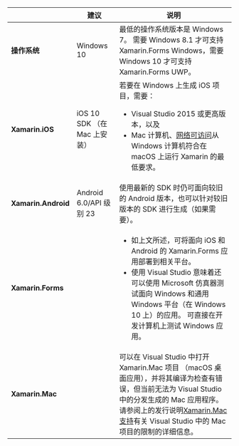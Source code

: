 ||建议|说明|
|---|---|---|
|**操作系统**|Windows 10|最低的操作系统版本是 Windows 7。 需要 Windows 8.1 才可支持 Xamarin.Forms Windows，需要 Windows 10 才可支持 Xamarin.Forms UWP。
|**Xamarin.iOS**|iOS 10 SDK （在 Mac 上安装）|若要在 Windows 上生成 iOS 项目，需要：<ul><li>Visual Studio 2015 或更高版本，以及</li><li>Mac 计算机、<a href="~/ios/get-started/installation/windows/connecting-to-mac/index.md">网络可访问</a>从 Windows 计算机符合在 macOS 上运行 Xamarin 的最低要求。</li></ul>|
|**Xamarin.Android**|Android 6.0/API 级别 23|使用最新的 SDK 时仍可面向较旧的 Android 版本，也可以针对较旧版本的 SDK 进行生成（如果需要）。|
|**Xamarin.Forms**||<ul><li>如上文所述，可将面向 iOS 和 Android 的 Xamarin.Forms 应用部署到相关平台。</li><li>使用 Visual Studio 意味着还可以使用 Microsoft 仿真器测试面向 Windows 和通用 Windows 平台（在 Windows 10 上）的应用。 可直接在开发计算机上测试 Windows 应用。</li></ul>|
|**Xamarin.Mac**||可以在 Visual Studio 中打开 Xamarin.Mac 项目 （macOS 桌面应用），并将其编译为检查有错误，但当前无法为 Visual Studio 中的分发生成的 Mac 应用程序。 请参阅上的发行说明<a href="https://developer.xamarin.com/releases/vs/xamarin.vs_4/xamarin.vs_4.2/#Xamarin.Mac_minimum_support.">Xamarin.Mac 支持</a>有关 Visual Studio 中的 Mac 项目的限制的详细信息。|
